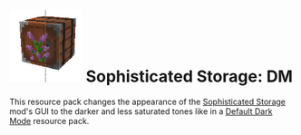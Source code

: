 # ![logo](https://github.com/Kostya0Sim/Sophisticated-Storage-DM/blob/main/pack.png) Sophisticated Storage: DM
This resource pack changes the appearance of the [Sophisticated Storage](https://www.curseforge.com/minecraft/mc-mods/sophisticated-storage) mod's GUI to the darker and less saturated tones like in a [Default Dark Mode](https://www.curseforge.com/minecraft/texture-packs/default-dark-mode) resource pack.
